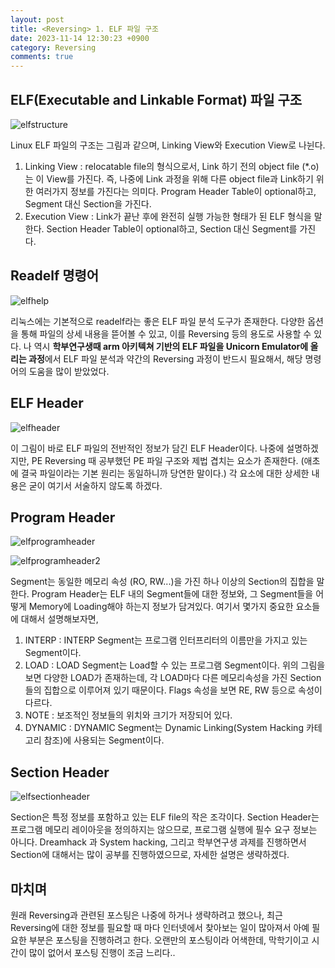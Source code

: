 ```yaml
---
layout: post
title: <Reversing> 1. ELF 파일 구조
date: 2023-11-14 12:30:23 +0900
category: Reversing
comments: true
---
```


## ELF(Executable and Linkable Format) 파일 구조

![elfstructure]({{site.url}}/img/elfstructure.png)

Linux ELF 파일의 구조는 그림과 같으며, Linking View와 Execution View로 나뉜다.

1. Linking View : relocatable file의 형식으로서, Link 하기 전의 object file (*.o)는 이 View를 가진다. 즉, 나중에 Link 과정을 위해 다른 object file과 Link하기 위한 여러가지 정보를 가진다는 의미다. Program Header Table이 optional하고, Segment 대신 Section을 가진다.
2. Execution View : Link가 끝난 후에 완전히 실행 가능한 형태가 된 ELF 형식을 말한다. Section Header Table이 optional하고, Section 대신 Segment를 가진다.

## Readelf 명령어

![elfhelp]({{site.url}}/img/elfhelp.png)

리눅스에는 기본적으로 readelf라는 좋은 ELF 파일 분석 도구가 존재한다. 다양한 옵션을 통해 파일의 상세 내용을 뜯어볼 수 있고, 이를 Reversing 등의 용도로 사용할 수 있다. 나 역시 **학부연구생때 arm 아키텍쳐 기반의 ELF 파일을 Unicorn Emulator에 올리는 과정**에서 ELF 파일 분석과 약간의 Reversing 과정이 반드시 필요해서, 해당 명령어의 도움을 많이 받았었다.

## ELF Header

![elfheader]({{site.url}}/img/elfheader.png)

이 그림이 바로 ELF 파일의 전반적인 정보가 담긴 ELF Header이다. 나중에 설명하겠지만, PE Reversing 때 공부했던 PE 파일 구조와 제법 겹치는 요소가 존재한다. (애초에 결국 파일이라는 기본 원리는 동일하니까 당연한 말이다.) 각 요소에 대한 상세한 내용은 굳이 여기서 서술하지 않도록 하겠다.

## Program Header

![elfprogramheader]({{site.url}}/img/elfprogramheader.png)

![elfprogramheader2]({{site.url}}/img/elfprogramheader2.png)

Segment는 동일한 메모리 속성 (RO, RW...)을 가진 하나 이상의 Section의 집합을 말한다. Program Header는 ELF 내의 Segment들에 대한 정보와, 그 Segment들을 어떻게 Memory에 Loading해야 하는지 정보가 담겨있다. 여기서 몇가지 중요한 요소들에 대해서 설명해보자면,

1. INTERP : INTERP Segment는 프로그램 인터프리터의 이름만을 가지고 있는 Segment이다.
2. LOAD : LOAD Segment는 Load할 수 있는 프로그램 Segment이다. 위의 그림을 보면 다양한 LOAD가 존재하는데, 각 LOAD마다 다른 메모리속성을 가진 Section들의 집합으로 이루어져 있기 때문이다. Flags 속성을 보면 RE, RW 등으로 속성이 다르다.
3. NOTE : 보조적인 정보들의 위치와 크기가 저장되어 있다.
4. DYNAMIC : DYNAMIC Segment는 Dynamic Linking(System Hacking 카테고리 참조)에 사용되는 Segment이다.

## Section Header

![elfsectionheader]({{site.url}}/img/elfsectionheader.png)

Section은 특정 정보를 포함하고 있는 ELF file의 작은 조각이다. Section Header는 프로그램 메모리 레이아웃을 정의하지는 않으므로, 프로그램 실행에 필수 요구 정보는 아니다. Dreamhack 과 System hacking, 그리고 학부연구생 과제를 진행하면서 Section에 대해서는 많이 공부를 진행하였으므로, 자세한 설명은 생략하겠다.

## 마치며

원래 Reversing과 관련된 포스팅은 나중에 하거나 생략하려고 했으나, 최근 Reversing에 대한 정보를 필요할 때 마다 인터넷에서 찾아보는 일이 많아져서 아예 필요한 부분은 포스팅을 진행하려고 한다. 오랜만의 포스팅이라 어색한데, 막학기이고 시간이 많이 없어서 포스팅 진행이 조금 느리다..